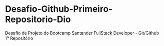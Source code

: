 # Desafio-Github-Primeiro-Repositorio-Dio
Desafio de Projeto do Bootcamp Santander FullStack Developer - Git/Github 1º Repositório
